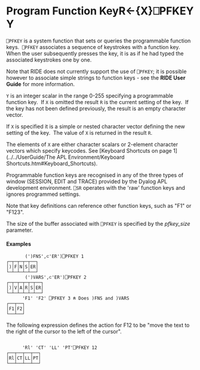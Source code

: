 




<h1 class="heading"><span class="name">Program Function Key</span><span class="command">R←{X}⎕PFKEY Y</span></h1>

`⎕PFKEY` is a system function that sets or queries the programmable function keys.  `⎕PFKEY` associates a sequence of keystrokes with a function key.  When the user subsequently presses the key, it is as if he had typed the associated keystrokes one by one.


Note that RIDE does not currently support the use of `⎕PFKEY`; it is possible however to associate simple strings to function keys - see the **RIDE User Guide** for more information.



`Y` is an integer scalar in the range 0-255 specifying a programmable function key.  If `X` is omitted the result `R` is the current setting of the key.  If the key has not been defined previously, the result is an empty character vector.


If `X` is specified it is a simple or nested character vector defining the new setting of the key.  The value of `X` is returned in the result `R`.


The elements of `X` are either character scalars or 2-element character vectors which specify keycodes. See [Keyboard Shortcuts on page 1](../../UserGuide/The APL Environment/Keyboard Shortcuts.htm#Keyboard_Shortcuts).


Programmable function keys are recognised in any of the three types of window (SESSION, EDIT and TRACE) provided by the Dyalog APL development environment. `⎕SR` operates with the 'raw' function keys and ignores programmed settings.


Note that key definitions can reference other function keys, such as "F1" or "F123".


The size of the buffer associated with `⎕PFKEY` is specified by the *pfkey_size* parameter.

#### Examples
```apl
       (')FNS',⊂'ER')⎕PFKEY 1
┌─┬─┬─┬─┬──┐
│)│F│N│S│ER│
└─┴─┴─┴─┴──┘
       (')VARS',⊂'ER')⎕PFKEY 2
┌─┬─┬─┬─┬─┬──┐
│)│V│A│R│S│ER│
└─┴─┴─┴─┴─┴──┘
      'F1' 'F2' ⎕PFKEY 3 ⍝ Does )FNS and )VARS
┌──┬──┐
│F1│F2│
└──┴──┘

```



The following expression defines the action for F12 to be "move the text to the right of the cursor to the left of the cursor".
```apl
   
      'Rl' 'CT' 'LL' 'PT'⎕PFKEY 12
┌──┬──┬──┬──┐
│Rl│CT│LL│PT│
└──┴──┴──┴──┘

```



